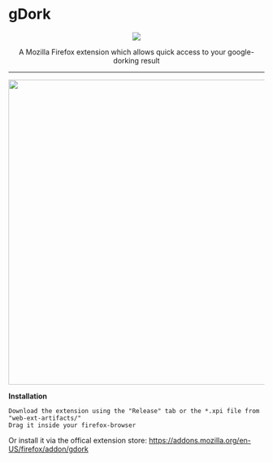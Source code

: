 # gDork

<p align="center">
  <img src="https://abload.de/img/gd-64ipjri.png">
  <p align="center">A Mozilla Firefox extension which allows quick access to your google-dorking result</p>
</p>
<hr>
<p align="center">
  <img width="600" src="https://i.imgur.com/KVhLqid.png">
</p>

**Installation**
```
Download the extension using the "Release" tab or the *.xpi file from "web-ext-artifacts/"
Drag it inside your firefox-browser
```
Or install it via the offical extension store: https://addons.mozilla.org/en-US/firefox/addon/gdork
